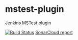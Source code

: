 mstest-plugin
=============

Jenkins MSTest plugin

[![Build Status](https://jenkins.ci.cloudbees.com/job/plugins/job/mstest-plugin/badge/icon)](https://jenkins.ci.cloudbees.com/job/plugins/job/mstest-plugin/)
[SonarCloud report](https://sonarcloud.io/dashboard/index/org.jvnet.hudson.plugins:mstest)